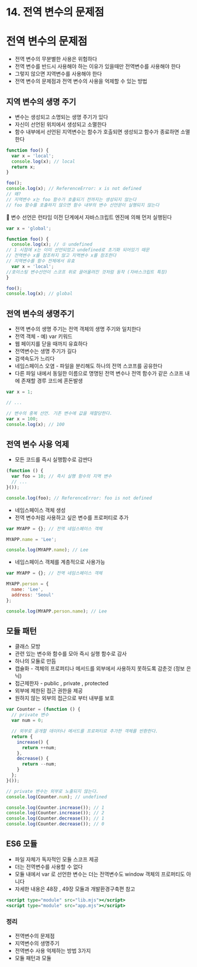 # 14. 전역 변수의 문제점

# 전역 변수의 문제점

- 전역 변수의 무분별한 사용은 위험하다
- 전역 변수를 반드시 사용해야 하는 이유가 있을때만 전역변수를 사용해야 한다
- 그렇지 않으면 지역변수를 사용해야 한다
- 전역 변수의 문제점과 전역 변수의 사용을 억제할 수 있는 방법

## 지역 변수의 생명 주기

- 변수는 생성되고 소명되는 생명 주기가 있다
- 자신이 선언된 위치에서 생성되고 소멸한다
- 함수 내부에서 선언된 지역변수는 함수가 호출되면 생성되고 함수가 종료하면 소멸한다

```jsx
function foo() {
  var x = 'local';
  console.log(x); // local
  return x;
}

foo();
console.log(x); // ReferenceError: x is not defined
// 왜?
// 지역변수 x는 foo 함수가 호출되기 전까지는 생성되지 않는다
// foo 함수를 호출하지 않으면 함수 내부의 변수 선언문이 실행되지 않는다
```

<aside>
📌 변수 선언은 런타임 이전 단계에서 자바스크립트 엔진에 의해 먼저 실행된다

</aside>

```jsx
var x = 'global';

function foo() {
  console.log(x); // ① undefined
// 1 시점에 x는 이미 선언되었고 undefined로 초기화 되어있기 때문
// 전역변수 x를 참조하지 않고 지역변수 x를 참조한다
// 지역변수를 함수 전체에서 유효
  var x = 'local';
//호이스팅 변수선언이 스코프 위로 끌어올려진 것처럼 동작 (자바스크립트 특징)
}

foo();
console.log(x); // global
```

## 전역 변수의 생명주기

- 전역 변수의 생명 주기는 전역 객체의 생명 주기와 일치한다
- 전역 객체 - 예) var 키워드
- 웹 페이지를 닫을 때까지 유효하다
- 전역변수는 생명 주기가 길다
- 검색속도가 느리다
- 네임스페이스 오염 - 파일을 분리해도 하나의 전역 스코프를 공유한다
- 다른 파일 내에서 동일한 이름으로 명명된 전역 변수나 전역 함수가 같은 스코프 내에 존재할 경루 코드에 혼돈발생

```jsx
var x = 1;

// ...

// 변수의 중복 선언. 기존 변수에 값을 재할당한다.
var x = 100;
console.log(x); // 100
```

## 전역 변수 사용 억제

- 모든 코드를 즉시 실행함수로 감싼다

```jsx
(function () {
  var foo = 10; // 즉시 실행 함수의 지역 변수
  // ...
}());

console.log(foo); // ReferenceError: foo is not defined
```

- 네임스페이스 객체 생성
- 전역 변수처럼 사용하고 싶은 변수를 프로퍼티로 추가

```jsx
var MYAPP = {}; // 전역 네임스페이스 객체

MYAPP.name = 'Lee';

console.log(MYAPP.name); // Lee
```

- 네임스페이스 객체를 계층적으로 사용가능

```jsx
var MYAPP = {}; // 전역 네임스페이스 객체

MYAPP.person = {
  name: 'Lee',
  address: 'Seoul'
};

console.log(MYAPP.person.name); // Lee
```

## 모듈 패턴

- 클래스 모방
- 관련 있는 변수와 함수를 모아 즉시 실행 함수로 감사
- 하나의 모듈로 만듬
- 캡슐화 - 객체의 프로퍼티나 메서드를 외부에서 사용하지 못하도록 감춘것 (정보 은닉)
- 접근제한자 - public , private , protected
- 외부에 제한된 접근 권한을 제공
- 원하지 않는 외부의 접근으로 부터 내부를 보호

```jsx
var Counter = (function () {
  // private 변수
  var num = 0;

  // 외부로 공개할 데이터나 메서드를 프로퍼티로 추가한 객체를 반환한다.
  return {
    increase() {
      return ++num;
    },
    decrease() {
      return --num;
    }
  };
}());

// private 변수는 외부로 노출되지 않는다.
console.log(Counter.num); // undefined

console.log(Counter.increase()); // 1
console.log(Counter.increase()); // 2
console.log(Counter.decrease()); // 1
console.log(Counter.decrease()); // 0
```

## ES6 모듈

- 파일 자체가 독자적인 모듈 스코프 제공
- 더는 전역변수를 사용할 수 없다
- 모듈 내에서 var 로 선언한 변수는 더는 전역변수도 window 객체의 프로퍼티도 아니다
- 자세한 내용은 48장 , 49장 모듈과 개발환경구축편 참고

```jsx
<script type="module" src="lib.mjs"></script>
<script type="module" src="app.mjs"></script>
```

### 정리

- 전역변수의 문제점
- 지역변수의 생명주기
- 전역변수 사용 억제하는 방법 3가지
- 모듈 패턴과 모듈